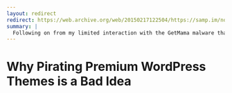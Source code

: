 ```yaml
---
layout: redirect
redirect: https://web.archive.org/web/20150217122504/https://samp.im/notes/1154/why-pirating-premium-wordpress-themes-is-a-bad-idea
summary: |
  Following on from my limited interaction with the GetMama malware that was infecting PHP sites on shared hosts, I’m going to hopefully show why it’s a bad idea to go looking for pirated copies of premium WordPress themes.
---
```


# Why Pirating Premium WordPress Themes is a Bad Idea
